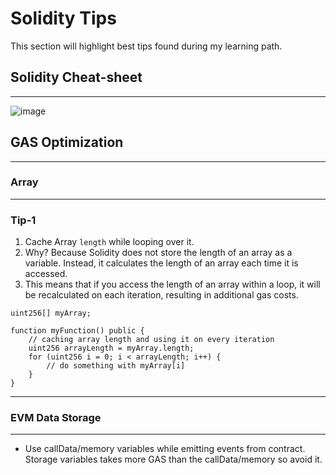 # Solidity Tips

This section will highlight best tips found during my learning path.

## Solidity Cheat-sheet
---

![image](https://user-images.githubusercontent.com/2741709/229201524-d72d76a9-287d-4605-b65a-d1b758b39986.png)


## GAS Optimization
---
### **Array**
--- 

### Tip-1

1. Cache Array `length` while looping over it.
2. Why? Because Solidity does not store the length of an array as a variable. Instead, it calculates the length of an array each time it is accessed. 
3. This means that if you access the length of an array within a loop, it will be recalculated on each iteration, resulting in additional gas costs.

```solidity
uint256[] myArray;

function myFunction() public {
    // caching array length and using it on every iteration
    uint256 arrayLength = myArray.length;
    for (uint256 i = 0; i < arrayLength; i++) {
        // do something with myArray[i]
    }
}
```

---
### **EVM Data Storage**
---
- Use callData/memory variables while emitting events from contract. Storage variables takes more GAS than the callData/memory so avoid it.